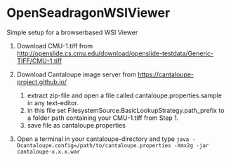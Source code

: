 # OpenSeadragonWSIViewer
Simple setup for a browserbased WSI Viewer

1. Download CMU-1.tiff from http://openslide.cs.cmu.edu/download/openslide-testdata/Generic-TIFF/CMU-1.tiff
2. Download Cantaloupe image server from https://cantaloupe-project.github.io/

   1. extract zip-file and open a file called cantaloupe.properties.sample in any text-editor.
   2. in this file set FilesystemSource.BasicLookupStrategy.path_prefix to a folder path containing your CMU-1.tiff from Step 1.
   3. save file as cantaloupe.properties
  
3. Open a terminal in your cantaloupe-directory and type 
    `java -Dcantaloupe.config=/path/to/cantaloupe.properties -Xmx2g -jar cantaloupe-x.x.x.war`
